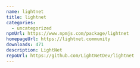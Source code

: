 ```yaml
---
name: lightnet
title: lightnet
categories:
  - uncategorized
npmUrl: https://www.npmjs.com/package/lightnet
homepageUrl: https://lightnet.community
downloads: 471
description: LightNet
repoUrl: https://github.com/LightNetDev/lightnet
---
```

